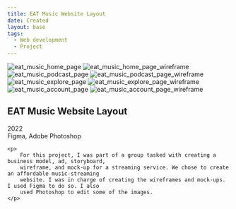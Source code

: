 ```yaml
---
title: EAT Music Website Layout
date: Created
layout: base
tags:
  - Web development
  - Project
---
```


<div class="eat_music_project_images">
    <img src="/images/eat_music_home_page.jpg" alt="eat_music_home_page">
    <img src="/images/eat_music_home_page_wireframe.jpg" alt="eat_music_home_page_wireframe">
    <img src="/images/eat_music_podcast_page.jpg" alt="eat_music_podcast_page">
    <img src="/images/eat_music_podcast_page_wireframe.jpg" alt="eat_music_podcast_page_wireframe">
    <img src="/images/eat_music_explore_page.jpg" alt="eat_music_explore_page">
    <img src="/images/eat_music_explore_page_wireframe.jpg" alt="eat_music_explore_page_wireframe">
    <img src="/images/eat_music_account_page.jpg" alt="eat_music_account_page">
    <img src="/images/eat_music_account_page_wireframe.jpg" alt="eat_music_account_page_wireframe">
</div>

<div class="project_bio">
    <h2>EAT Music Website Layout</h2>
    <p>
        2022
        <br>
        Figma, Adobe Photoshop
    </p>

    <p>
        For this project, I was part of a group tasked with creating a business model, ad, storyboard,
        wireframe, and mock-up for a streaming service. We chose to create an affordable music-streaming
        website. I was in charge of creating the wireframes and mock-ups. I used Figma to do so. I also
        used Photoshop to edit some of the images.
    </p>
</div>